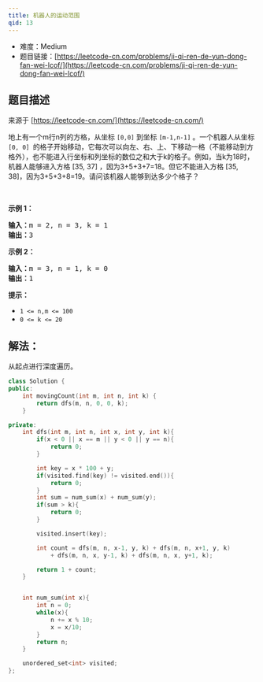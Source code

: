 ```yaml
---
title: 机器人的运动范围
qid: 13
---
```



- 难度：Medium
- 题目链接：[https://leetcode-cn.com/problems/ji-qi-ren-de-yun-dong-fan-wei-lcof/](https://leetcode-cn.com/problems/ji-qi-ren-de-yun-dong-fan-wei-lcof/)


## 题目描述

来源于 [https://leetcode-cn.com/](https://leetcode-cn.com/)

<p>地上有一个m行n列的方格，从坐标 <code>[0,0]</code> 到坐标 <code>[m-1,n-1]</code> 。一个机器人从坐标 <code>[0, 0] </code>的格子开始移动，它每次可以向左、右、上、下移动一格（不能移动到方格外），也不能进入行坐标和列坐标的数位之和大于k的格子。例如，当k为18时，机器人能够进入方格 [35, 37] ，因为3+5+3+7=18。但它不能进入方格 [35, 38]，因为3+5+3+8=19。请问该机器人能够到达多少个格子？</p>

<p>&nbsp;</p>

<p><strong>示例 1：</strong></p>

<pre><strong>输入：</strong>m = 2, n = 3, k = 1
<strong>输出：</strong>3
</pre>

<p><strong>示例 2：</strong></p>

<pre><strong>输入：</strong>m = 3, n = 1, k = 0
<strong>输出：</strong>1
</pre>

<p><strong>提示：</strong></p>

<ul>
	<li><code>1 &lt;= n,m &lt;= 100</code></li>
	<li><code>0 &lt;= k&nbsp;&lt;= 20</code></li>
</ul>


## 解法：

从起点进行深度遍历。

```cpp
class Solution {
public:
    int movingCount(int m, int n, int k) {
		return dfs(m, n, 0, 0, k);
    }

private:
	int dfs(int m, int n, int x, int y, int k){
		if(x < 0 || x == m || y < 0 || y == n){
            return 0;
        }

        int key = x * 100 + y;
		if(visited.find(key) != visited.end()){
			return 0;
		}
		int sum = num_sum(x) + num_sum(y);
		if(sum > k){
			return 0;
		}

		visited.insert(key);

		int count = dfs(m, n, x-1, y, k) + dfs(m, n, x+1, y, k)
			+ dfs(m, n, x, y-1, k) + dfs(m, n, x, y+1, k);

		return 1 + count;
	}


	int num_sum(int x){
		int n = 0;
		while(x){
			n += x % 10;
			x = x/10;
		}
		return n;
	}

	unordered_set<int> visited;
};
```